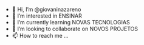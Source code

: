 - 👋 Hi, I’m @giovaninazareno
- 👀 I’m interested in  ENSINAR
- 🌱 I’m currently learning  NOVAS TECNOLOGIAS
- 💞️ I’m looking to collaborate on NOVOS PROJETOS
- 📫 How to reach me ...

<!---
giovaninazareno/giovaninazareno is a ✨ special ✨ repository because its `README.md` (this file) appears on your GitHub profile.
You can click the Preview link to take a look at your changes.
--->

